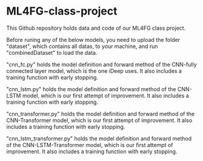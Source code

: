 # ML4FG-class-project

This Github repository holds data and code of our ML4FG class project. 

Before runing any of the below models, you need to upload the folder "dataset", which contains all datas, to your machine, and run "combinedDataset" to load the data.

"cnn_fc.py" holds the model definition and forward method of the CNN-fully connected layer model, which is the one iDeep uses. It also includes a training function with early stopping.

"cnn_lstm.py" holds the model definition and forward method of the CNN-LSTM model, which is our first attempt of improvement. It also includes a training function with early stopping.
  
"cnn_transformer.py" holds the model definition and forward method of the CNN-Transformer model, which is our first attempt of improvement. It also includes a training function with early stopping.

"cnn_lstm_transformer.py" holds the model definition and forward method of the CNN-LSTM-Transformer model, which is our first attempt of improvement. It also includes a training function with early stopping.
